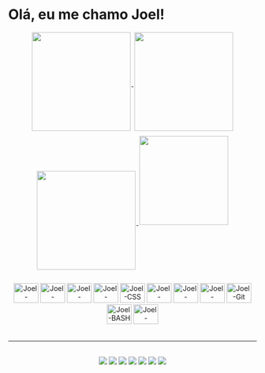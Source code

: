 
<!-- APRESENTAÇÃO -->
# Olá, eu me chamo Joel!

<!-- Github stats -->

<div align="center">
<a href="https://github.com/Joel-Rodrigues404">

<img style="margin: 0px 2px 10px;" height=200 align="center" src="https://github-readme-stats.vercel.app/api?username=Joel-Rodrigues404&theme=radical&rank_icon=github&show_icons=true&repo-private=true"/>

<img style="margin: 0px 2px 10px;" height="200" align="center" src="https://github-readme-stats.vercel.app/api/top-langs?username=Joel-Rodrigues404&layout=compact&langs_count=8&card_width=320&theme=radical&"/>

<img style="margin: 0px 2px 10px;" height="200" align="center" src="https://github-readme-streak-stats.herokuapp.com/?user=Joel-Rodrigues404&theme=radical&hide_border=false"/>

</a>

<img style="margin: 0px 2px 10px;" height="180em" src="https://quotes-github-readme.vercel.app/api?type=horizontal&theme=radical&"/>


<!-- CONTADOR DE VISUALIZAÇÕES -->

<!-- [![](https://visitcount.itsvg.in/api?id=Joel-Rodrigues404&icon=0&color=5)]() -->


<!-- TECNOLOGIAS QUE USO -->
</div>
    <div class="ferramentas" align="center">
        <br>
        <!-- VSCODE -->
        <img aling="center" alt="Joel-VSCODE" height="40" width="50"
            src="https://cdn.jsdelivr.net/gh/devicons/devicon/icons/vscode/vscode-original.svg" />
        <!-- PYTHON -->
        <img aling="center" alt="Joel-Python" height="40" width="50"
            src="https://cdn.jsdelivr.net/gh/devicons/devicon/icons/python/python-original.svg" />
        <!-- DJANGO -->
        <img aling="center" alt="Joel-Django" height="40" width="50" src="https://cdn.jsdelivr.net/gh/devicons/devicon/icons/django/django-plain.svg" />
        <!-- HTML -->
        <img aling="center" alt="Joel-HTML" height="40" width="50"
            src="https://cdn.jsdelivr.net/gh/devicons/devicon/icons/html5/html5-plain.svg" />
        <!-- CSS -->
        <img aling="center" alt="Joel-CSS" height="40" width="50"
            src="https://cdn.jsdelivr.net/gh/devicons/devicon/icons/css3/css3-original.svg" />
        <!-- JAVASCRIPT -->
        <img aling="center" alt="Joel-JavaScript" height="40" width="50"
            src="https://cdn.jsdelivr.net/gh/devicons/devicon/icons/javascript/javascript-original.svg" />
        <!-- Postgresql -->
        <img aling="center" alt="Joel-Postgresql" height="40" width="50" src="https://cdn.jsdelivr.net/gh/devicons/devicon/icons/postgresql/postgresql-original.svg"/>
        <!-- ARDUINO -->
        <!-- <img aling="center" alt="Joel Arduino" height="40" width="50"
            src="https://cdn.jsdelivr.net/gh/devicons/devicon/icons/arduino/arduino-original.svg" /> -->
        <!-- GITHUB -->
        <img aling="center" alt="Joel-github" height="40" width="50"
            src="https://cdn.jsdelivr.net/gh/devicons/devicon/icons/github/github-original.svg" />
        <!-- GIT -->
        <img aling="center" alt="Joel-Git" height="40" width="50"
            src="https://cdn.jsdelivr.net/gh/devicons/devicon/icons/git/git-original.svg" />
        <!-- GIT BASH -->
        <img aling="center" alt="Joel-BASH" height="40" width="50" src="https://cdn.jsdelivr.net/gh/devicons/devicon/icons/bash/bash-original.svg" />
        <!-- WINDOWS -->
        <img aling="center" alt="Joel-windows" height="40" width="50" src="https://cdn.jsdelivr.net/gh/devicons/devicon/icons/windows8/windows8-original.svg" />
        <!--  -->
    </div>
</br>

---
</br>
<!-- CONTATOS / REDES SOCIAIS -->

<div align="center">
    <!-- LINKEDIN -->
    <a href="" target="_blank"><img src="https://img.shields.io/badge/-LinkedIn-%230077B5?style=for-the-badge&logo=linkedin&logoColor=white" target="_blank"></a>
    <!-- GMAIL -->
    <a href = ""><img src="https://img.shields.io/badge/-Gmail-%23333?style=for-the-badge&logo=gmail&logoColor=white" target="_blank"></a>
    <!-- REDDIT -->
    <a href="" target="_blank"><img src="https://img.shields.io/badge/Reddit-FF4500?style=for-the-badge&logo=reddit&logoColor=white"></a>
    <!-- TWITTER -->
    <a href="" target="_blank"><img src="https://img.shields.io/badge/Twitter-1DA1F2?style=for-the-badge&logo=twitter&logoColor=white"></a>
    <!-- INSTAGRAM -->
    <a href="" target="_blank"><img src="https://img.shields.io/badge/Instagram-E4405F?style=for-the-badge&logo=instagram&logoColor=white"></a>
    <!-- DISCORD -->
    <a href="" target="_blank"><img src="https://img.shields.io/badge/Discord-7289DA?style=for-the-badge&logo=discord&logoColor=white" target="_blank"></a>
    <!-- TELEGRAM -->
    <a href="" target="_blank"><img src="https://img.shields.io/badge/Telegram-2CA5E0?style=for-the-badge&logo=telegram&logoColor=white"></a>
</div>
